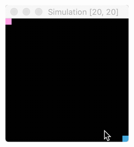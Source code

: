 <p align="center">
  <img src="https://github.com/jaredible/umsl-cmpsci-4500/blob/master/Homework1/simulation.gif" alt="Simulation [20, 20]">
</p>